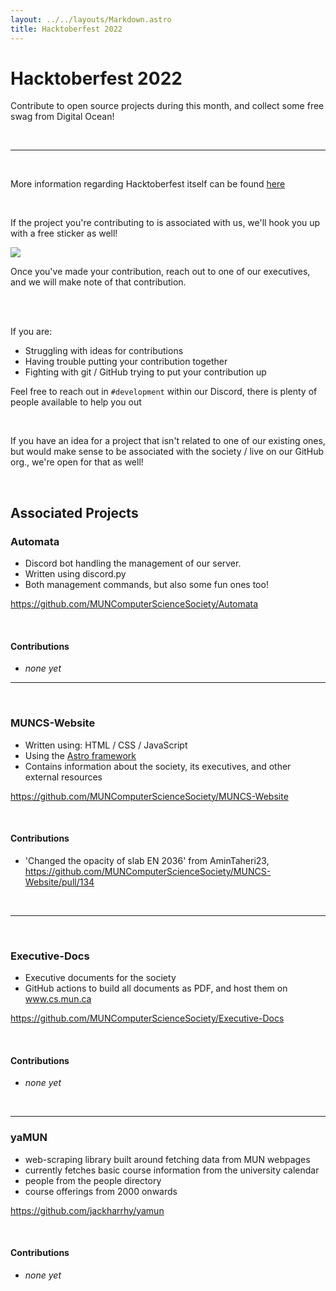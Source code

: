 ```yaml
---
layout: ../../layouts/Markdown.astro
title: Hacktoberfest 2022
---
```


# Hacktoberfest 2022

Contribute to open source projects during this month, and collect some free swag from Digital Ocean!

<br />

---

<br />

More information regarding Hacktoberfest itself can be found [here](https://hacktoberfest.com/)

<br />

If the project you're contributing to is associated with us, we'll hook you up with a free sticker as well!

<img class="w-1/2 mx-auto my-4" src="https://www.cs.mun.ca/~csclub/archive/posters/hacktoberfest2022/muncss-hacktoberfest-2022-pumpkin.png" />

Once you've made your contribution, reach out to one of our executives, and we will make note of that contribution.

<br />

<br />

If you are:

- Struggling with ideas for contributions
- Having trouble putting your contribution together
- Fighting with git / GitHub trying to put your contribution up

Feel free to reach out in `#development` within our Discord, there is plenty of people available to help you out

<br />

If you have an idea for a project that isn't related to one of our existing ones, but would make sense to be associated with the society / live on our GitHub org., we're open for that as well!

<br />

## Associated Projects

### Automata

- Discord bot handling the management of our server.
- Written using discord.py
- Both management commands, but also some fun ones too!

https://github.com/MUNComputerScienceSociety/Automata

<br />

#### Contributions

- _none yet_

---

<br />

### MUNCS-Website

- Written using: HTML / CSS / JavaScript
- Using the [Astro framework](https://astro.build/)
- Contains information about the society, its executives, and other external resources

https://github.com/MUNComputerScienceSociety/MUNCS-Website

<br />

#### Contributions

- 'Changed the opacity of slab EN 2036' from AminTaheri23, https://github.com/MUNComputerScienceSociety/MUNCS-Website/pull/134

<br />

---

<br />

### Executive-Docs

- Executive documents for the society
- GitHub actions to build all documents as PDF, and host them on www.cs.mun.ca

https://github.com/MUNComputerScienceSociety/Executive-Docs

<br />

#### Contributions

- _none yet_

<br />

---

### yaMUN

- web-scraping library built around fetching data from MUN webpages
- currently fetches basic course information from the university calendar
- people from the people directory
- course offerings from 2000 onwards

https://github.com/jackharrhy/yamun

<br />

#### Contributions

- _none yet_
